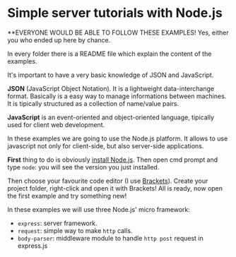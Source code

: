 # Simple server tutorials with Node.js

**EVERYONE WOULD BE ABLE TO FOLLOW THESE EXAMPLES!
Yes, either you who ended up here by chance.

In every folder there is a README file which explain the content of the examples.

It's important to have a very basic knowledge of JSON and JavaScript.

**JSON** (JavaScript Object Notation).
It is a lightweight data-interchange format. Basically is a easy way to manage informations between machines. It is tipically structured as a collection of name/value pairs. 

**JavaScript** is an event-oriented and object-oriented language, tipically used for client web development. 

In these examples we are going to use the Node.js platform. It allows to use javascript not only for client-side, but also server-side applications. 

**First** thing to do is obviously [install Node.js](https://nodejs.org/it/download/).
Then open cmd prompt and type `node`: you will see the version you just installed.

Then choose your favourite code editor (I use [Brackets](http://brackets.io/)). 
Create your project folder, right-click and open it with Brackets! 
All is ready, now open the first example and try something new!

In these examples we will use three Node.js' micro framework:
- `express`: server framework.
- `request`: simple way to make `http` calls.
- `body-parser`: middleware module to handle `http post` request in express.js
